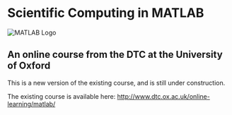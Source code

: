 # Scientific Computing in MATLAB

![MATLAB Logo](/ScientificComputingInMatlab/logos/matlab_logo.png?classes=matlab-logo)

## An online course from the DTC at the University of Oxford

This is a new version of the existing course, and is still under construction.

The existing course is available here:
http://www.dtc.ox.ac.uk/online-learning/matlab/

